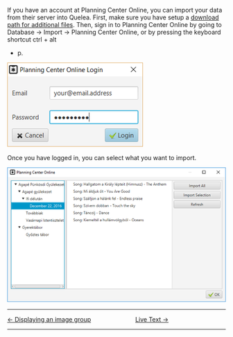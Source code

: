 If you have an account at Planning Center Online, you can import your
data from their server into Quelea. First, make sure you have setup a
[download path for additional files](Import_Export.md "Import Export"). Then,
sign in to Planning Center Online by going to Database -\> Import -\>
Planning Center Online, or by pressing the keyboard shortcut ctrl + alt
+ p.

![](PCO_login.png)

Once you have logged in, you can select what you want to import.

![](PCO_import.png)

-----



[← Displaying an image group](Displaying_an_image_group.md "Displaying an image group")
&nbsp;&nbsp;&nbsp;&nbsp;&nbsp;&nbsp;&nbsp;&nbsp;&nbsp;&nbsp;&nbsp;&nbsp;&nbsp;&nbsp;&nbsp;&nbsp;&nbsp;&nbsp;&nbsp;&nbsp;&nbsp;&nbsp;&nbsp;&nbsp; [Live Text →](Live_Text.md "Live Text")

---
